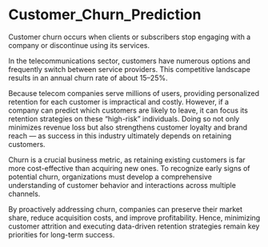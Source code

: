 # Customer_Churn_Prediction

Customer churn occurs when clients or subscribers stop engaging with a company or discontinue using its services.

In the telecommunications sector, customers have numerous options and frequently switch between service providers. This competitive landscape results in an annual churn rate of about 15–25%.

Because telecom companies serve millions of users, providing personalized retention for each customer is impractical and costly. However, if a company can predict which customers are likely to leave, it can focus its retention strategies on these “high-risk” individuals. Doing so not only minimizes revenue loss but also strengthens customer loyalty and brand reach — as success in this industry ultimately depends on retaining customers.

Churn is a crucial business metric, as retaining existing customers is far more cost-effective than acquiring new ones. To recognize early signs of potential churn, organizations must develop a comprehensive understanding of customer behavior and interactions across multiple channels.

By proactively addressing churn, companies can preserve their market share, reduce acquisition costs, and improve profitability. Hence, minimizing customer attrition and executing data-driven retention strategies remain key priorities for long-term success.
